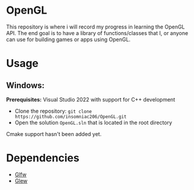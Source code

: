 # OpenGL

This repository is where i will record my progress in learning the OpenGL API. The end goal is to have a library of functions/classes that I, or anyone can use for building games or apps using OpenGL.

# Usage

## Windows:
**Prerequisites:** Visual Studio 2022 with support for C++ development

 - Clone the repository: `git clone https://github.com/insomniac206/OpenGL.git`
 - Open the solution `OpenGL.sln` that is located in the root directory

Cmake support hasn't been added yet.

# Dependencies

 - [Glfw]('https://github.com/glfw/glfw')
 - [Glew]('https://github.com/glfw/glfw')